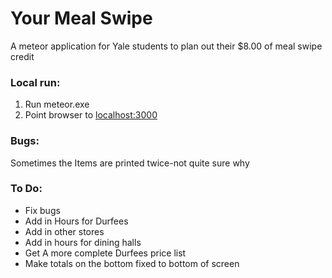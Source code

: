 Your Meal Swipe
===

A meteor application for Yale students to plan out their $8.00 of meal swipe credit

<h3>Local run:</h3>

<ol>
<li>Run meteor.exe</li>
<li>Point browser to <a href='http://localhost:3000'>localhost:3000</a> </li>
</ol>


<h3>Bugs:</h3>

Sometimes the Items are printed twice-not quite sure why


<h3>To Do:</h3>

<ul>

<li>Fix bugs</li>

<li>Add in Hours for Durfees</li>

<li>Add in other stores</li>

<li>Add in hours for dining halls</li>

<li>Get A more complete Durfees price list</li>

<li>Make totals on the bottom fixed to bottom of screen </li>
</ul>
